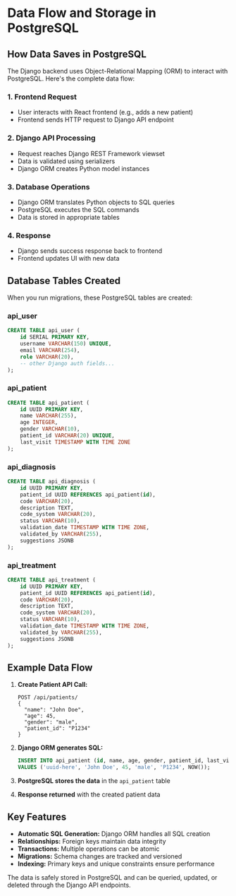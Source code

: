# Data Flow and Storage in PostgreSQL

## How Data Saves in PostgreSQL

The Django backend uses Object-Relational Mapping (ORM) to interact with PostgreSQL. Here's the complete data flow:

### 1. Frontend Request
- User interacts with React frontend (e.g., adds a new patient)
- Frontend sends HTTP request to Django API endpoint

### 2. Django API Processing
- Request reaches Django REST Framework viewset
- Data is validated using serializers
- Django ORM creates Python model instances

### 3. Database Operations
- Django ORM translates Python objects to SQL queries
- PostgreSQL executes the SQL commands
- Data is stored in appropriate tables

### 4. Response
- Django sends success response back to frontend
- Frontend updates UI with new data

## Database Tables Created

When you run migrations, these PostgreSQL tables are created:

### api_user
```sql
CREATE TABLE api_user (
    id SERIAL PRIMARY KEY,
    username VARCHAR(150) UNIQUE,
    email VARCHAR(254),
    role VARCHAR(20),
    -- other Django auth fields...
);
```

### api_patient
```sql
CREATE TABLE api_patient (
    id UUID PRIMARY KEY,
    name VARCHAR(255),
    age INTEGER,
    gender VARCHAR(10),
    patient_id VARCHAR(20) UNIQUE,
    last_visit TIMESTAMP WITH TIME ZONE
);
```

### api_diagnosis
```sql
CREATE TABLE api_diagnosis (
    id UUID PRIMARY KEY,
    patient_id UUID REFERENCES api_patient(id),
    code VARCHAR(20),
    description TEXT,
    code_system VARCHAR(20),
    status VARCHAR(10),
    validation_date TIMESTAMP WITH TIME ZONE,
    validated_by VARCHAR(255),
    suggestions JSONB
);
```

### api_treatment
```sql
CREATE TABLE api_treatment (
    id UUID PRIMARY KEY,
    patient_id UUID REFERENCES api_patient(id),
    code VARCHAR(20),
    description TEXT,
    code_system VARCHAR(20),
    status VARCHAR(10),
    validation_date TIMESTAMP WITH TIME ZONE,
    validated_by VARCHAR(255),
    suggestions JSONB
);
```

## Example Data Flow

1. **Create Patient API Call:**
   ```
   POST /api/patients/
   {
     "name": "John Doe",
     "age": 45,
     "gender": "male",
     "patient_id": "P1234"
   }
   ```

2. **Django ORM generates SQL:**
   ```sql
   INSERT INTO api_patient (id, name, age, gender, patient_id, last_visit)
   VALUES ('uuid-here', 'John Doe', 45, 'male', 'P1234', NOW());
   ```

3. **PostgreSQL stores the data** in the `api_patient` table

4. **Response returned** with the created patient data

## Key Features

- **Automatic SQL Generation:** Django ORM handles all SQL creation
- **Relationships:** Foreign keys maintain data integrity
- **Transactions:** Multiple operations can be atomic
- **Migrations:** Schema changes are tracked and versioned
- **Indexing:** Primary keys and unique constraints ensure performance

The data is safely stored in PostgreSQL and can be queried, updated, or deleted through the Django API endpoints.
